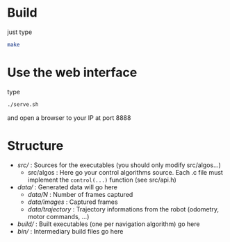 # Build

just type

````bash
make
````

# Use the web interface

type
````bash
./serve.sh
````
and open a browser to your IP at port 8888

# Structure

* *src/* : Sources for the executables (you should only modify src/algos...)
    * src/algos : Here go your control algorithms source. Each .c file must implement the `control(...)` function (see src/api.h)
* *data/* : Generated data will go here
    * *data/N* : Number of frames captured
    * *data/images* : Captured frames
    * *data/trajectory* : Trajectory informations from the robot (odometry, motor commands, ...)
* *build/* : Built executables (one per navigation algorithm) go here
* *bin/* : Intermediary build files go here

